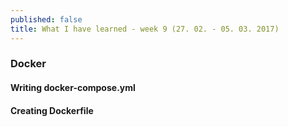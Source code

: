 ```yaml
---
published: false
title: What I have learned - week 9 (27. 02. - 05. 03. 2017)
---
```


### Docker
#### Writing docker-compose.yml
#### Creating Dockerfile


